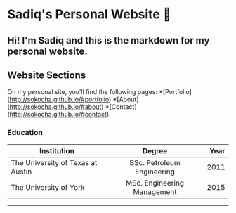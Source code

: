 <!-- Freelancer Jekyll theme
=========================

Jekyll theme based on [Freelancer bootstrap theme ](http://startbootstrap.com/templates/freelancer/)

## How to use
 - Place a image in `/img/portoflio/`
 - Replace `you@email.com` in `_includes/contact_static.html` with your email address. refer to [formspree](http://formspree.io/) for more information.
 - Create posts to display your projects. Use the follow as an example:
```txt

layout: default
modal-id: 1
date: 2014-07-18
img: cabin.png
alt: image-alt
project-date: July 2014
client: The Client
category: Web Development
description: The description of the project


```

## Demo
View this jekyll theme in action [here](https://jeromelachaud.github.io/freelancer-theme)

## Screenshot
![screenshot](https://raw.githubusercontent.com/jeromelachaud/freelancer-theme/master/screenshot.png)

=========
For more details, read the [documentation](http://jekyllrb.com/)
 -->

# Sadiq's Personal Website :rocket:
Hi! I'm Sadiq and this is the markdown for my personal website.
---
## Website Sections
On my personal site, you'll find the following pages:
*[Portfolio] (http://sokocha.github.io/#portfolio)
*[About] (http://sokocha.github.io/#about)
*[Contact] (http://sokocha.github.io/#contact)



### Education

 | Institution   | Degree        | Year  |
 | ------------- |:-------------:| -----:|
 | The University of Texas at Austin      | BSc. Petroleum Engineering | 2011 |
 | The University of York| MSc. Engineering Management    |   2015 |

 ---

